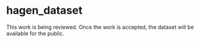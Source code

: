 # hagen_dataset

This work is being reviewed. Once the work is accepted, the dataset will be available for the public. 

